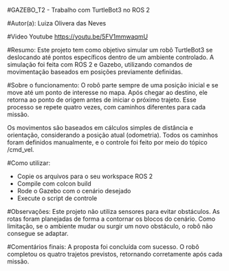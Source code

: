#GAZEBO_T2 - Trabalho com TurtleBot3 no ROS 2

#Autor(a): Luiza Olivera das Neves

#Video Youtube
https://youtu.be/5FV1mmwaqmU 

#Resumo:
Este projeto tem como objetivo simular um robô TurtleBot3 se deslocando até pontos específicos dentro de um ambiente controlado. A simulação foi feita com ROS 2 e Gazebo, utilizando comandos de movimentação baseados em posições previamente definidas.

#Sobre o funcionamento:
O robô parte sempre de uma posição inicial e se move até um ponto de interesse no mapa. Após chegar ao destino, ele retorna ao ponto de origem antes de iniciar o próximo trajeto. Esse processo se repete quatro vezes, com caminhos diferentes para cada missão.

Os movimentos são baseados em cálculos simples de distância e orientação, considerando a posição atual (odometria). Todos os caminhos foram definidos manualmente, e o controle foi feito por meio do tópico /cmd_vel.

#Como utilizar:
- Copie os arquivos para o seu workspace ROS 2
- Compile com colcon build
- Rode o Gazebo com o cenário desejado
- Execute o script de controle

#Observações:
Este projeto não utiliza sensores para evitar obstáculos. As rotas foram planejadas de forma a contornar os blocos do cenário. Como limitação, se o ambiente mudar ou surgir um novo obstáculo, o robô não consegue se adaptar.

#Comentários finais:
A proposta foi concluída com sucesso. O robô completou os quatro trajetos previstos, retornando corretamente após cada missão.

